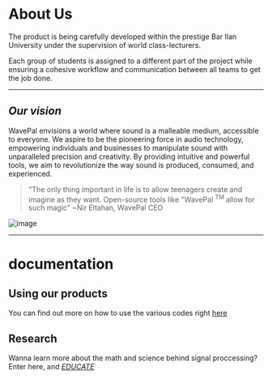 # About Us

The product is being carefully developed within the prestige Bar Ilan University under the supervision of world class-lecturers.

Each group of students is assigned to a different part of the project while ensuring a cohesive workflow and communication between all teams to get the job done.

-----------------------------------------------------------------------------------------------------------------------------------------------------------------

## *Our vision*

WavePal envisions a world where sound is a malleable medium, accessible to everyone. 
We aspire to be the pioneering force in audio technology, empowering individuals and businesses to manipulate sound with unparalleled precision and creativity. 
By providing intuitive and powerful tools, we aim to revolutionize the way sound is produced, consumed, and experienced.

> "The only thing important in life is to allow teenagers create and imagine as they want. Open-source tools like "WavePal <sup> TM </sup> allow for such magic"
~Nir Eltahan, WavePal CEO 


![image](https://github.com/user-attachments/assets/e6f9ee0b-dbb0-4810-9b52-92817d883a9f)


-----------------------------------------------------------------------------------------------------------------------------------------------------------------
# **documentation**

## Using our products

You can find out more on how to use the various codes right [here](https://wavepal.wordpress.com/features-capabilities/)


## Research

Wanna learn more about the math and science behind signal proccessing? Enter here, and [*EDUCATE*](https://acrobat.adobe.com/id/urn:aaid:sc:AP:b7e729b0-bd27-4c4d-b756-6e92b0c78234)


